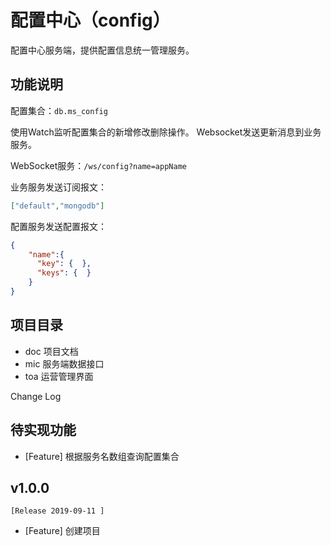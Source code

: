 # 配置中心（config）

配置中心服务端，提供配置信息统一管理服务。


## 功能说明

配置集合：`db.ms_config`

使用Watch监听配置集合的新增修改删除操作。 Websocket发送更新消息到业务服务。

WebSocket服务：`/ws/config?name=appName`

业务服务发送订阅报文：
```json
["default","mongodb"]
```

配置服务发送配置报文：
```json
{
    "name":{
      "key": {  },
      "keys": {  }
    }
}
```


## 项目目录

- doc 项目文档
- mic 服务端数据接口
- toa 运营管理界面



Change Log 

## 待实现功能
- [Feature] 根据服务名数组查询配置集合


## v1.0.0
    [Release 2019-09-11 ]
- [Feature] 创建项目 





